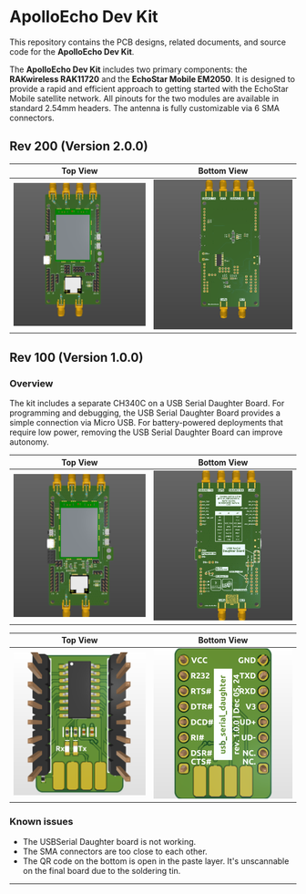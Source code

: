 # ApolloEcho Dev Kit

This repository contains the PCB designs, related documents, and source code for the **ApolloEcho Dev Kit**.

The **ApolloEcho Dev Kit** includes two primary components: the **RAKwireless RAK11720** and the **EchoStar Mobile EM2050**. It is designed to provide a rapid and efficient approach to getting started with the EchoStar Mobile satellite network. All pinouts for the two modules are available in standard 2.54mm headers. The antenna is fully customizable via 6 SMA connectors.

## Rev 200 (Version 2.0.0)

|                        Top View                        |                        Bottom View                        |
| :----------------------------------------------------: | :-------------------------------------------------------: |
| ![](./docs/img/rev200/ApolloEcho_Dev_Kit-top_view.png) | ![](./docs/img/rev200/ApolloEcho_Dev_Kit-bottom_view.png) |

## Rev 100 (Version 1.0.0)

### Overview

The kit includes a separate CH340C on a USB Serial Daughter Board. For programming and debugging, the USB Serial Daughter Board provides a simple connection via Micro USB. For battery-powered deployments that require low power, removing the USB Serial Daughter Board can improve autonomy.

|                        Top View                        |                        Bottom View                        |
| :----------------------------------------------------: | :-------------------------------------------------------: |
| ![](./docs/img/rev100/ApolloEcho_Dev_Kit-top_view.png) | ![](./docs/img/rev100/ApolloEcho_Dev_Kit-bottom_view.png) |

|                        Top View                         |                        Bottom View                         |
| :-----------------------------------------------------: | :--------------------------------------------------------: |
| ![](./docs/img/rev100/usb_serial_daughter-top_view.png) | ![](./docs/img/rev100/usb_serial_daughter-bottom_view.png) |

### Known issues

- The USBSerial Daughter board is not working.
- The SMA connectors are too close to each other.
- The QR code on the bottom is open in the paste layer. It's unscannable on the final board due to the soldering tin.

---

